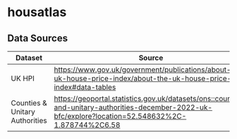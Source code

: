 # housatlas

## Data Sources

| Dataset | Source |
|---------|--------|
| UK HPI | https://www.gov.uk/government/publications/about-the-uk-house-price-index/about-the-uk-house-price-index#data-tables |
| Counties & Unitary Authorities | https://geoportal.statistics.gov.uk/datasets/ons::counties-and-unitary-authorities-december-2022-uk-bfc/explore?location=52.548632%2C-1.878744%2C6.58 |
